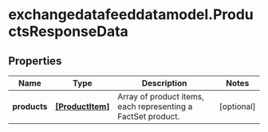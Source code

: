 # exchangedatafeeddatamodel.ProductsResponseData

## Properties

Name | Type | Description | Notes
------------ | ------------- | ------------- | -------------
**products** | [**[ProductItem]**](ProductItem.md) | Array of product items, each representing a FactSet product. | [optional] 


